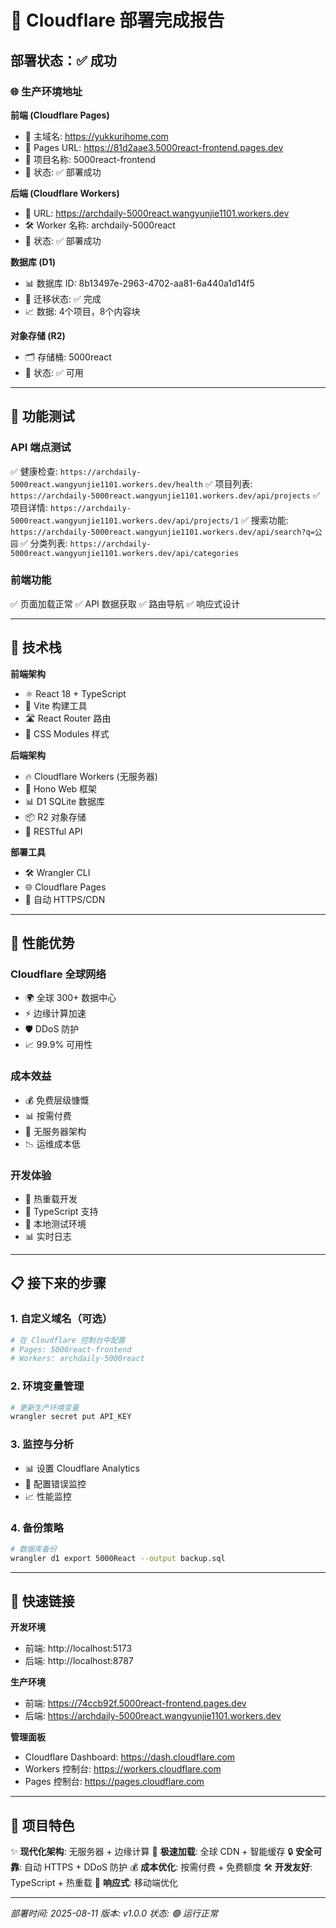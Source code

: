 # 🎉 Cloudflare 部署完成报告

## 部署状态：✅ 成功

### 🌐 生产环境地址

**前端 (Cloudflare Pages)**
- 🔗 主域名: https://yukkurihome.com
- 🔗 Pages URL: https://81d2aae3.5000react-frontend.pages.dev
- 📁 项目名称: 5000react-frontend
- 🌟 状态: ✅ 部署成功

**后端 (Cloudflare Workers)**
- 🔗 URL: https://archdaily-5000react.wangyunjie1101.workers.dev
- 🛠️ Worker 名称: archdaily-5000react
- 🌟 状态: ✅ 部署成功

**数据库 (D1)**
- 📊 数据库 ID: 8b13497e-2963-4702-aa81-6a440a1d14f5
- 📝 迁移状态: ✅ 完成
- 📈 数据: 4个项目，8个内容块

**对象存储 (R2)**
- 🗂️ 存储桶: 5000react
- 🌟 状态: ✅ 可用

---

## 🧪 功能测试

### API 端点测试
✅ 健康检查: `https://archdaily-5000react.wangyunjie1101.workers.dev/health`
✅ 项目列表: `https://archdaily-5000react.wangyunjie1101.workers.dev/api/projects`
✅ 项目详情: `https://archdaily-5000react.wangyunjie1101.workers.dev/api/projects/1`
✅ 搜索功能: `https://archdaily-5000react.wangyunjie1101.workers.dev/api/search?q=公园`
✅ 分类列表: `https://archdaily-5000react.wangyunjie1101.workers.dev/api/categories`

### 前端功能
✅ 页面加载正常
✅ API 数据获取
✅ 路由导航
✅ 响应式设计

---

## 🔧 技术栈

**前端架构**
- ⚛️ React 18 + TypeScript
- 🎨 Vite 构建工具
- 🛣️ React Router 路由
- 🎯 CSS Modules 样式

**后端架构**
- 🔥 Cloudflare Workers (无服务器)
- 🌊 Hono Web 框架
- 📊 D1 SQLite 数据库
- 📦 R2 对象存储
- 🔄 RESTful API

**部署工具**
- 🛠️ Wrangler CLI
- 🌐 Cloudflare Pages
- 📱 自动 HTTPS/CDN

---

## 🚀 性能优势

### Cloudflare 全球网络
- 🌍 全球 300+ 数据中心
- ⚡ 边缘计算加速
- 🛡️ DDoS 防护
- 📈 99.9% 可用性

### 成本效益
- 💰 免费层级慷慨
- 📊 按需付费
- 🔄 无服务器架构
- 📉 运维成本低

### 开发体验
- 🔧 热重载开发
- 📝 TypeScript 支持
- 🧪 本地测试环境
- 📊 实时日志

---

## 📋 接下来的步骤

### 1. 自定义域名（可选）
```bash
# 在 Cloudflare 控制台中配置
# Pages: 5000react-frontend
# Workers: archdaily-5000react
```

### 2. 环境变量管理
```bash
# 更新生产环境变量
wrangler secret put API_KEY
```

### 3. 监控与分析
- 📊 设置 Cloudflare Analytics
- 🚨 配置错误监控
- 📈 性能监控

### 4. 备份策略
```bash
# 数据库备份
wrangler d1 export 5000React --output backup.sql
```

---

## 🔗 快速链接

**开发环境**
- 前端: http://localhost:5173
- 后端: http://localhost:8787

**生产环境**
- 前端: https://74ccb92f.5000react-frontend.pages.dev
- 后端: https://archdaily-5000react.wangyunjie1101.workers.dev

**管理面板**
- Cloudflare Dashboard: https://dash.cloudflare.com
- Workers 控制台: https://workers.cloudflare.com
- Pages 控制台: https://pages.cloudflare.com

---

## 🎯 项目特色

✨ **现代化架构**: 无服务器 + 边缘计算
🚀 **极速加载**: 全球 CDN + 智能缓存
🔒 **安全可靠**: 自动 HTTPS + DDoS 防护
💰 **成本优化**: 按需付费 + 免费额度
🛠️ **开发友好**: TypeScript + 热重载
📱 **响应式**: 移动端优化

---

*部署时间: 2025-08-11*
*版本: v1.0.0*
*状态: 🟢 运行正常*
